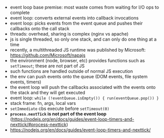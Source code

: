 - event loop base premise: most waste comes from waiting for I/O ops to complete
- event loop: converts external events into callback invocations
- event loop: picks events from the event queue and pushes their callbacks onto the call stack
- threads: overhead, sharing is complex (nginx vs apache)
- js is single threaded, so only one stack, and can only do one thing at a time
- recently, a multithreaded JS runtime was published by Microsoft: https://github.com/Microsoft/napajs
- the environment (node, browser, etc) provides functions such as `setTimeout`; these are not part of JS
- such functions are handled outside of normal JS execution
- the env can push events onto the queue (DOM events, file system events, timers)
- the event loop will push the callbacks associated with the events onto the stack and they will get executed
- event loop: `while (!eventQueue.isEmpty()) { run(eventQueue.pop()) }`
- stack frame: fn, args, local vars
- `setImmediate` cbs execute before `setTimeout(0)`
- **`process.nextTick` is not part of the event loop** (https://nodejs.org/en/docs/guides/event-loop-timers-and-nexttick/#process-nexttick)
- https://nodejs.org/en/docs/guides/event-loop-timers-and-nexttick/
